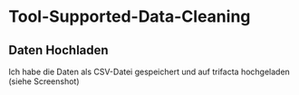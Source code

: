 # Tool-Supported-Data-Cleaning

## Daten Hochladen

Ich habe die Daten als CSV-Datei gespeichert und auf trifacta hochgeladen (siehe Screenshot)
